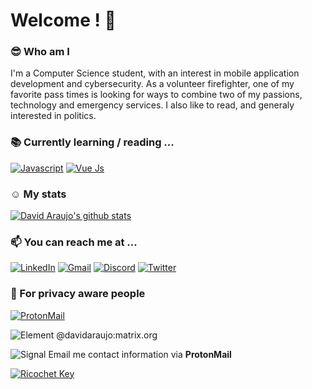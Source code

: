 # Welcome ! :wave:

### :sunglasses: Who am I
I'm a Computer Science student, with an interest in mobile application development and cybersecurity. As a volunteer firefighter, one of my favorite pass times is looking for ways to combine two of my passions, technology and emergency services. I also like to read, and generaly interested in politics.

### :books: Currently learning / reading ...
[![Javascript](https://img.shields.io/badge/JavaScript-F7DF1E?style=for-the-badge&logo=javascript&logoColor=black)](https://www.javascript.com/) [![Vue Js](https://img.shields.io/badge/Vue.js-35495E?style=for-the-badge&logo=vuedotjs&logoColor=4FC08D)](https://vuejs.org/)

### :relaxed: My stats
[![David Araujo's github stats](https://github-readme-stats.vercel.app/api?username=davidaraujo98&hide=prs,contribs&count_private=true&show_icons=true&theme=react)](https://github.com/davidaraujo98/github-readme-stats)

### :mailbox: You can reach me at ...
[![LinkedIn](https://img.shields.io/badge/LinkedIn-0077B5?style=for-the-badge&logo=linkedin&logoColor=white)](https://www.linkedin.com/in/david2araujo5/) 
[![Gmail](https://img.shields.io/badge/Gmail-D14836?style=for-the-badge&logo=gmail&logoColor=white)](mailto:david2araujo5@gmail.com)
[![Discord](https://img.shields.io/badge/Discord-7289DA?style=for-the-badge&logo=discord&logoColor=white)](https://discord.gg/hNqhnSXEC7)
[![Twitter](https://img.shields.io/badge/Twitter-1DA1F2?style=for-the-badge&logo=twitter&logoColor=white)](https://twitter.com/DavidJoAra)

### 🔐 For privacy aware people
[![ProtonMail](https://img.shields.io/badge/ProtonMail-8B89CC?style=for-the-badge&logo=protonmail&logoColor=white)](mailto:david2araujo5@proton.me)

![Element](https://img.shields.io/badge/Element-0DBD8B?style=for-the-badge&logo=element&logoColor=white) @davidaraujo:matrix.org

![Signal](https://img.shields.io/badge/Signal-%23039BE5.svg?&style=for-the-badge&logo=Signal&logoColor=white) Email me contact information via **ProtonMail**

[![Ricochet Key](https://img.shields.io/static/v1?label=Ricochet&message=Key&color=green&style=for-the-badge&logo=appveyor)](https://raw.githubusercontent.com/DavidAraujo98/DavidAraujo98/04b9422be8a0f113e228594cdbfeb38d7f546e0c/ricochet.txt)
